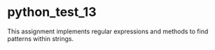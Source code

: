 # python_test_13

This assignment implements regular expressions and methods to find patterns within strings.
